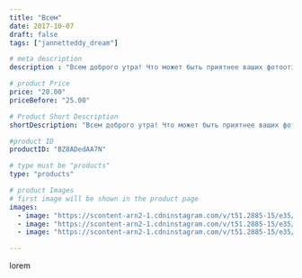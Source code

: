 ```yaml
---
title: "Всем"
date: 2017-10-07
draft: false
tags: ["jannetteddy_dream"]

# meta description
description : "Всем доброго утра! Что может быть приятнее ваших фотоотзывов!!!!🙈😘 Чудесное тёплое одеялко теперь согревает маленькую принцессу 👸🏼! Леночка @lena_dolghenko спас"

# product Price
price: "20.00"
priceBefore: "25.00"

# Product Short Description
shortDescription: "Всем доброго утра! Что может быть приятнее ваших фотоотзывов!!!!🙈😘 Чудесное тёплое одеялко теперь согревает маленькую принцессу 👸🏼! Леночка @lena_dolghenko спасибо за доверие!!!🙈😘💐 Всем хорошего дня!!!🌺 #отзыв #всемдобра #всемсчастья #плюшевоеодеяло #ручнаяработа #своимируками #хендмейд #одеялко #пледомир_by_jannettildadream #пледик #пледручнойработы"

#product ID
productID: "BZ8ADedAA7N"

# type must be "products"
type: "products"

# product Images
# first image will be shown in the product page
images:
  - image: "https://scontent-arn2-1.cdninstagram.com/v/t51.2885-15/e35/22278212_2195295240697450_4867896395480170496_n.jpg?_nc_ht=scontent-arn2-1.cdninstagram.com&_nc_cat=110&_nc_ohc=nAxd9WLaRZQAX-2HHBQ&se=7&tp=1&oh=f69fa913ff0e6e42db2c3927b0be27f3&oe=605ADC5E&ig_cache_key=MTYyMDE2NzcxMjEzNzQ5MDMxMQ%3D%3D.2"
  - image: "https://scontent-arn2-1.cdninstagram.com/v/t51.2885-15/e35/22344980_387591545007423_4517574695037435904_n.jpg?_nc_ht=scontent-arn2-1.cdninstagram.com&_nc_cat=103&_nc_ohc=TpRcfI6XV0oAX8x9ph3&se=7&tp=1&oh=b0ba9302240cfde0056519b50f0b3116&oe=605BE1E4&ig_cache_key=MTYyMDE2NzY4NzUxNjg0MDMxNg%3D%3D.2"
  - image: "https://scontent-arn2-1.cdninstagram.com/v/t51.2885-15/e35/22280126_1576029832464043_5656235649796145152_n.jpg?_nc_ht=scontent-arn2-1.cdninstagram.com&_nc_cat=107&_nc_ohc=dcLv8lfr2X8AX8S0d3W&se=7&tp=1&oh=5eab8f4193edb8a8ee7b7aa2a5d600d4&oe=605CFE9D&ig_cache_key=MTYyMDE2NzcxNTgyODI4MTk2Mw%3D%3D.2"

---
```

lorem

